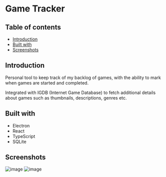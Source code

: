 # Game Tracker

## Table of contents
- [Introduction](#-introduction)
- [Built with](#-built-with)
- [Screenshots](#-screenshots)

## Introduction
Personal tool to keep track of my backlog of games, with the ability to mark when games are started and completed.

Integrated with IGDB (Internet Game Database) to fetch additional details about games such as thumbnails, descriptions, genres etc. 

## Built with
- Electron
- React
- TypeScript
- SQLite

## Screenshots
![image](https://github.com/user-attachments/assets/d738fb4c-7a81-4c7a-af73-d9076e73f081)
![image](https://github.com/user-attachments/assets/d659f9e6-53ef-424f-8bd5-e27ee721f1b8)
